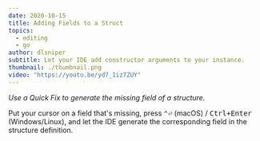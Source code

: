 ```yaml
---
date: 2020-10-15
title: Adding Fields to a Struct
topics:
  - editing
  - go
author: dlsniper
subtitle: Let your IDE add constructor arguments to your instance.
thumbnail: ./thumbnail.png
video: "https://youtu.be/yd7_1iz7ZUY"
---
```


_Use a Quick Fix to generate the missing field of a structure._

Put your cursor on a field that's missing, press <kbd>⌃⏎</kbd> (macOS) / <kbd>Ctrl+Enter</kbd> (Windows/Linux), and let the IDE generate the corresponding field in the structure definition.
